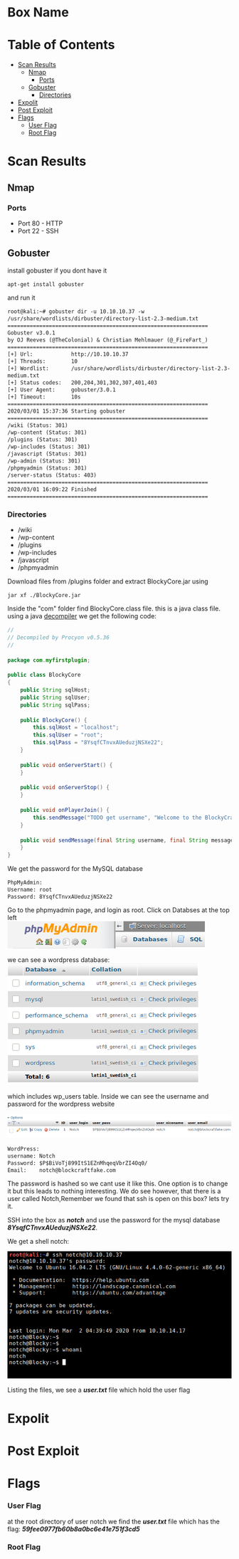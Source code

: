 
# Box Name <!-- omit in toc -->

# Table of Contents <!-- omit in toc -->
- [Scan Results](#scan-results)
  - [Nmap](#nmap)
    - [Ports](#ports)
  - [Gobuster](#gobuster)
    - [Directories](#directories)
- [Expolit](#expolit)
- [Post Exploit](#post-exploit)
- [Flags](#flags)
    - [User Flag](#user-flag)
    - [Root Flag](#root-flag)

# Scan Results

## Nmap

### Ports
* Port 80 - HTTP
* Port 22 - SSH
  
## Gobuster
install gobuster if you dont have it

```
apt-get install gobuster
```

and run it

```
root@kali:~# gobuster dir -u 10.10.10.37 -w /usr/share/wordlists/dirbuster/directory-list-2.3-medium.txt
===============================================================
Gobuster v3.0.1
by OJ Reeves (@TheColonial) & Christian Mehlmauer (@_FireFart_)
===============================================================
[+] Url:            http://10.10.10.37
[+] Threads:        10
[+] Wordlist:       /usr/share/wordlists/dirbuster/directory-list-2.3-medium.txt
[+] Status codes:   200,204,301,302,307,401,403
[+] User Agent:     gobuster/3.0.1
[+] Timeout:        10s
===============================================================
2020/03/01 15:37:36 Starting gobuster
===============================================================
/wiki (Status: 301)
/wp-content (Status: 301)
/plugins (Status: 301)
/wp-includes (Status: 301)
/javascript (Status: 301)
/wp-admin (Status: 301)
/phpmyadmin (Status: 301)
/server-status (Status: 403)
===============================================================
2020/03/01 16:09:22 Finished
===============================================================
```

### Directories
* /wiki 
* /wp-content 
* /plugins 
* /wp-includes
* /javascript 
* /phpmyadmin

Download files from /plugins folder and extract BlockyCore.jar using

```
jar xf ./BlockyCore.jar
```

Inside the "com" folder find BlockyCore.class file. this is a java class file.
using a java [decompiler](http://www.javadecompilers.com/) we get the following code:

```java
// 
// Decompiled by Procyon v0.5.36
// 

package com.myfirstplugin;

public class BlockyCore
{
    public String sqlHost;
    public String sqlUser;
    public String sqlPass;
    
    public BlockyCore() {
        this.sqlHost = "localhost";
        this.sqlUser = "root";
        this.sqlPass = "8YsqfCTnvxAUeduzjNSXe22";
    }
    
    public void onServerStart() {
    }
    
    public void onServerStop() {
    }
    
    public void onPlayerJoin() {
        this.sendMessage("TODO get username", "Welcome to the BlockyCraft!!!!!!!");
    }
    
    public void sendMessage(final String username, final String message) {
    }
}
```

We get the password for the MySQL database

```
PhpMyAdmin:  
Username: root  
Password: 8YsqfCTnvxAUeduzjNSXe22
```
Go to the phpmyadmin page, and login as root. Click on Databses at the top left  
![phoMyAdmin Header](./Pictures/phpmyadmin.png)

we can see a wordpress database:  
![Databases](./Pictures/databses.png)  

which includes wp_users table. Inside we can see the username and password for the wordpress website

![WordPress User](./Pictures/wordpress_user.png)  

```
WordPress:  
username: Notch  
Password: $P$BiVoTj899ItS1EZnMhqeqVbrZI4Oq0/  
Email:    notch@blockcraftfake.com
```

The password is hashed so we cant use it like this. One option is to change it but this leads to nothing interesting. We do see however, that there is a user called Notch,Remember we found that ssh is open on this box? lets try it.  

SSH into the box as _**notch**_ and use the password for the mysql database _**8YsqfCTnvxAUeduzjNSXe22**_.  

We get a shell notch:

![Login](./Pictures/notch_login.png)

Listing the files, we see a _**user.txt**_ file which hold the user flag

<!--The password field is hashed. In order to change it we edit the entry.
change the user_pass column such that the _Function_ field is _MD5_ and the _Value_ is "password".  

![WordPress User](./Pictures/pass_change.png)   

Scroll down and press _GO_   
The new password is now "password" and we now we can login into wordpress as Notch-->

# Expolit

# Post Exploit

# Flags

### User Flag
at the root directory of user notch we find the _**user.txt**_  file
which has the flag: _**59fee0977fb60b8a0bc6e41e751f3cd5**_
### Root Flag

